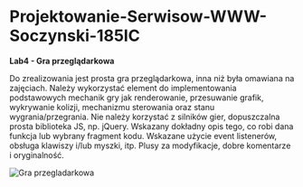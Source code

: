 # Projektowanie-Serwisow-WWW-Soczynski-185IC

**Lab4 - Gra przeglądarkowa**

Do zrealizowania jest prosta gra przeglądarkowa, inna niż była omawiana na zajęciach.
Należy wykorzystać element do implementowania podstawowych mechanik gry jak renderowanie, przesuwanie grafik, wykrywanie kolizji, mechanizmu sterowania oraz stanu wygrania/przegrania.
Nie należy korzystać z silników gier, dopuszczalna prosta biblioteka JS, np. jQuery.
Wskazany dokładny opis tego, co robi dana funkcja lub wybrany fragment kodu.
Wskazane użycie event listenerów, obsługa klawiszy i/lub myszki, itp.
Plusy za modyfikacje, dobre komentarze i oryginalność.

![Gra przegladarkowa](Screenshots/Zadania1-9.jpg "Gra przegladarkowa")
